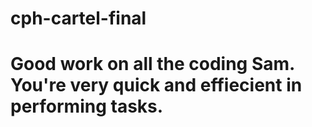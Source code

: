 # cph-cartel-final
# Good work on all the coding Sam. You're very quick and effiecient in performing tasks. 
